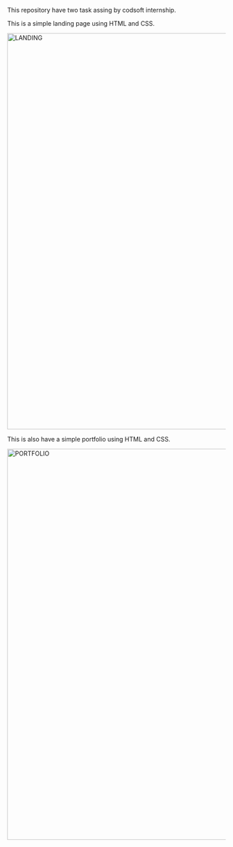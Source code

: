 This repository have two task assing by codsoft internship.

This is a simple landing page using HTML and CSS.

<img width="913" alt="LANDING" src="https://github.com/Madanishakthi/codesoft/assets/124055684/446b0eef-1ffa-4b1c-95f3-82833c6f4c28">
 
 

 
 This is also have a simple portfolio using HTML and CSS.

<img width="901" alt="PORTFOLIO" src="https://github.com/Madanishakthi/codesoft/assets/124055684/72600b60-7b3d-4f02-82da-650963963f95">
